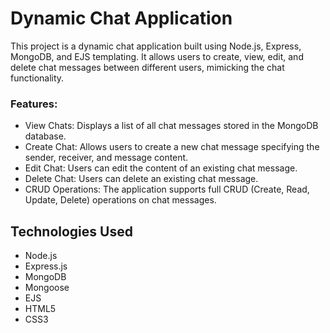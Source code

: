 <h1>Dynamic Chat Application</h1>
<p>This project is a dynamic chat application built using Node.js, Express, MongoDB, and EJS templating.
It allows users to create, view, edit, and delete chat messages between different users, mimicking the chat functionality.</p>

<h3>Features:</h3>
<ul>
  <li>View Chats: Displays a list of all chat messages stored in the MongoDB database.</li>
  <li>Create Chat: Allows users to create a new chat message specifying the sender, receiver, and message content.</li>
  <li>Edit Chat: Users can edit the content of an existing chat message.</li>
  <li>Delete Chat: Users can delete an existing chat message.</li>
  <li>CRUD Operations: The application supports full CRUD (Create, Read, Update, Delete) operations on chat messages.</li>
</ul>

<h2>Technologies Used</h2>
<ul>
  <li>Node.js</li>
  <li>Express.js</li>
  <li>MongoDB</li>
  <li>Mongoose</li>
  <li>EJS</li>
  <li>HTML5</li>
  <li>CSS3</li>
</ul>

